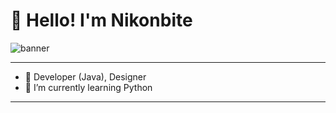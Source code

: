 # 👋 Hello! I'm **Nikonbite**

![banner](**https://sun9-41.userapi.com/impg/hEKwFW9M8t76CAhpFv1FaeBwx0KHDma-JRW87g/o5dwOt6cUFE.jpg?size=604x277&quality=96&sign=6a79976c7c74f62ef8c819b16cf2f175&type=album**)
_____
- 🔭 Developer (Java), Designer
- 🌱 I’m currently learning Python
_____
